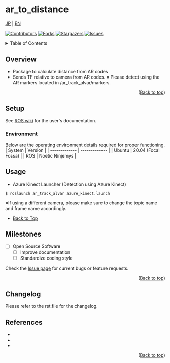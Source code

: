 # **ar_to_distance**
<a name="readme-top"></a>

[JP](README.md) | [EN](READMEen.md)

[![Contributors][contributors-shield]][contributors-url]
[![Forks][forks-shield]][forks-url]
[![Stargazers][stars-shield]][stars-url]
[![Issues][issues-shield]][issues-url]
<!-- [![MIT License][license-shield]][license-url] -->

<!-- Table of Contents -->
<details>
  <summary>Table of Contents</summary>
  <ol>
    <li>
      <a href="#overview">Overview</a>
    </li>
    <li>
      <a href="#setup">Setup</a>
      <ul>
        <li><a href="#environment">Environment</a></li>
        <li><a href="#installation">Installation</a></li>
      </ul>
    </li>
    <li><a href="#usage">Usage</a></li>
    <li><a href="#milestones">Milestones</a></li>
    <li><a href="#changelog">Changelog</a></li>
    <!-- <li><a href="#contributing">Contributing</a></li> -->
    <!-- <li><a href="#license">License</a></li> -->
    <li><a href="#references">References</a></li>
  </ol>
</details>

<!-- Overview -->
## Overview
- Package to calculate distance from AR codes
- Sends TF relative to camera from AR codes.
※ Please detect using the AR markers located in /ar_track_alvar/markers.
<p align="right">(<a href="#readme-top">Back to top</a>)</p>

<!-- Setup -->
## Setup
See [ROS wiki](http://wiki.ros.org/ar_track_alvar) for the user's documentation.

### Environment
Below are the operating environment details required for proper functioning.
| System  | Version |
| ------------- | ------------- |
| Ubuntu    | 20.04 (Focal Fossa) |
| ROS       | Noetic Ninjemys |

<!-- Usage -->
## Usage
<!-- It would be helpful to have instructions on how to run the demo or include screenshots -->
- Azure Kinect Launcher (Detection using Azure Kinect)
```
$ roslaunch ar_track_alvar azure_kinect.launch
```
※If using a different camera, please make sure to change the topic name and frame name accordingly.

- [Back to Top](#ar_to_distance)

<!-- Milestones -->
## Milestones
- [ ] Open Source Software
    - [ ] Improve documentation
    - [ ] Standardize coding style

Check the [Issue page](https://github.com/ros-perception/ar_track_alvar/issues) for current bugs or feature requests.

<p align="right">(<a href="#readme-top">Back to top</a>)</p>

<!-- Changelog -->
## Changelog
  Please refer to the rst.file for the changelog.
<!-- References -->
## References

* []()
* []()
* []()

<p align="right">(<a href="#readme-top">Back to top</a>)</p>



<!-- MARKDOWN LINKS & IMAGES -->
<!-- https://www.markdownguide.org/basic-syntax/#reference-style-links -->
[contributors-shield]: https://img.shields.io/github/contributors/TeamSOBITS/ar_track_alvar.svg?style=for-the-badge
[contributors-url]: https://github.com/TeamSOBITS/ar_track_alvar/graphs/contributors
[forks-shield]: https://img.shields.io/github/forks/TeamSOBITS/ar_track_alvar.svg?style=for-the-badge
[forks-url]: https://github.com/TeamSOBITS/ar_track_alvar/network/members
[stars-shield]: https://img.shields.io/github/stars/TeamSOBITS/ar_track_alvar.svg?style=for-the-badge
[stars-url]: https://github.com/TeamSOBITS/ar_track_alvar/stargazers
[issues-shield]: https://img.shields.io/github/issues/TeamSOBITS/ar_track_alvar.svg?style=for-the-badge
[issues-url]: https://github.com/TeamSOBITS/ar_track_alvar/issues
[license-shield]: https://img.shields.io/github/license/TeamSOBITS/ar_track_alvar.svg?style=for-the-badge
<!-- [license-url]: https://github.com/TeamSOBITS/ar_track_alvar/blob/master/LICENSE.txt -->
